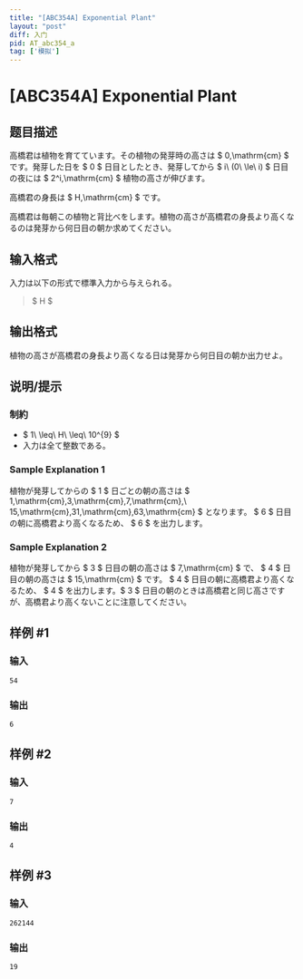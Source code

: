```yaml
---
title: "[ABC354A] Exponential Plant"
layout: "post"
diff: 入门
pid: AT_abc354_a
tag: ['模拟']
---
```


# [ABC354A] Exponential Plant

## 题目描述

[problemUrl]: https://atcoder.jp/contests/abc354/tasks/abc354_a

高橋君は植物を育てています。その植物の発芽時の高さは $ 0\,\mathrm{cm} $ です。発芽した日を $ 0 $ 日目としたとき、発芽してから $ i\ (0\ \le\ i) $ 日目の夜には $ 2^i\,\mathrm{cm} $ 植物の高さが伸びます。

高橋君の身長は $ H\,\mathrm{cm} $ です。

高橋君は毎朝この植物と背比べをします。植物の高さが高橋君の身長より高くなるのは発芽から何日目の朝か求めてください。

## 输入格式

入力は以下の形式で標準入力から与えられる。

> $ H $

## 输出格式

植物の高さが高橋君の身長より高くなる日は発芽から何日目の朝か出力せよ。

## 说明/提示

### 制約

- $ 1\ \leq\ H\ \leq\ 10^{9} $
- 入力は全て整数である。

### Sample Explanation 1

植物が発芽してからの $ 1 $ 日ごとの朝の高さは $ 1\,\mathrm{cm},3\,\mathrm{cm},7\,\mathrm{cm},\ 15\,\mathrm{cm},31\,\mathrm{cm},63\,\mathrm{cm} $ となります。 $ 6 $ 日目の朝に高橋君より高くなるため、 $ 6 $ を出力します。

### Sample Explanation 2

植物が発芽してから $ 3 $ 日目の朝の高さは $ 7\,\mathrm{cm} $ で、 $ 4 $ 日目の朝の高さは $ 15\,\mathrm{cm} $ です。 $ 4 $ 日目の朝に高橋君より高くなるため、 $ 4 $ を出力します。$ 3 $ 日目の朝のときは高橋君と同じ高さですが、高橋君より高くないことに注意してください。

## 样例 #1

### 输入

```
54
```

### 输出

```
6
```

## 样例 #2

### 输入

```
7
```

### 输出

```
4
```

## 样例 #3

### 输入

```
262144
```

### 输出

```
19
```

